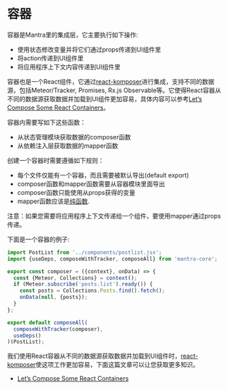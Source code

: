 # 容器

容器是Mantra里的集成层，它主要执行如下操作:

* 使用状态修改变量并将它们通过props传递到UI组件里
* 将action传递到UI组件里
* 将应用程序上下文内容传递到UI组件里

容器也是一个React组件，它通过[react-komposer](https://github.com/kadirahq/react-komposer)进行集成，支持不同的数据源，包括Meteor/Tracker, Promises, Rx.js Observable等。它使得React容器从不同的数据源获取数据并加载到UI组件更加容易，具体内容可以参考[Let’s Compose Some React Containers](https://voice.kadira.io/let-s-compose-some-react-containers-3b91b6d9b7c8#.my9ynz9e2)。

容器内需要写如下这些函数：

* 从状态管理模块获取数据的composer函数
* 从依赖注入层获取数据的mapper函数

创建一个容器时需要遵循如下规则：

* 每个文件仅能有一个容器，而且需要被默认导出(default export)
* composer函数和mapper函数需要从容器模块里面导出
* composer函数只能使用从props获得的变量
* mapper函数应该是[纯函数](https://en.wikipedia.org/wiki/Pure_function).

注意：如果您需要将应用程序上下文传递给一个组件，要使用mapper通过props传递。

下面是一个容器的例子:

```js
import PostList from '../components/postlist.jsx';
import {useDeps, composeWithTracker, composeAll} from 'mantra-core';

export const composer = ({context}, onData) => {
  const {Meteor, Collections} = context();
  if (Meteor.subscribe('posts.list').ready()) {
    const posts = Collections.Posts.find().fetch();
    onData(null, {posts});
  }
};

export default composeAll(
  composeWithTracker(composer),
  useDeps()
)(PostList);
```





我们使用React容器从不同的数据源获取数据并加载到UI组件时，[react-komposer](https://github.com/kadirahq/react-komposer)使这项工作更加容易，下面这篇文章可以让您获取更多知识。

* [Let’s Compose Some React Containers](https://voice.kadira.io/let-s-compose-some-react-containers-3b91b6d9b7c8#.my9ynz9e2)
